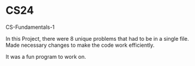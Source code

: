 # CS24
CS-Fundamentals-1

In this Project, there were 8 unique problems that had to be in a single file. Made necessary changes to make the code work efficiently. 

It was a fun program to work on.
